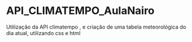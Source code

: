 # API_CLIMATEMPO_AulaNairo
Utilização da API climatempo , e criação de uma tabela meteorológica do dia atual, utilizando css e html 
